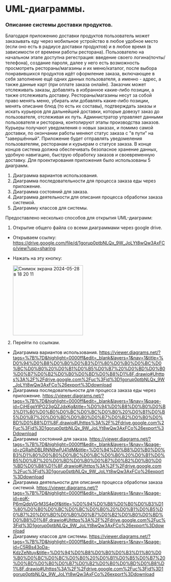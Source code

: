 # UML-диаграммы.

### Описание системы доставки продуктов.
  Благодаря приложению доставки продуктов пользователь может заказывать еду через мобильное устройство в любое удобное место (если оно есть в радиусе доставки продуктов) и в любое время (в зависимости от времени работы ресторана). Пользователю на начальном этапе доступна регестрация: введение своего логина(почты/телефона), создание пароля, далее у него есть возможность просмотреть рестораны/магазины и их меню/каталог, после выбора понравившихся продуктов идёт оформление заказа, включающее в себя заполнение ещё одних данных пользователя, а именно - адрес, а также данные карт (при оплате заказа онлайн). Заказчик может отслеживать заказы, добавлять в избранное какие-либо позиции, а также отслеживать доставку. Рестораны/магазины несут за собой право менять меню, убирать или добавлять какие-либо позиции, менять описание блюд (то есть их составы), подтверждать заказы и искать курьеров для дальнейшей доставки, которые довезут заказ до пользователя, отслеживая их путь. Администратор управляет данными пользователя и ресторана, контолируют этапы производства заказов. Курьеры получают уведомления о новых заказах, и помимо самой доставки, по окончании работы меняют статус заказа с "в пути" на "завершённый". Приложение будет отправлять уведомеления пользователям, ресторанам и курьерам о статусе заказа. В конце концов система должна обеспечивать безопасное хранение данных, удобную навигацию, быструю обработку заказов и своевременную доставку.
  Для проектирования приложения было использованы 5 диаграмм.
1. Диаграмма вариантов использования. 
2. Диаграмма последовательности для процесса заказа еды через приложение.
3. Диаграмма состояний для заказа.
4. Диаграмма деятельности для описания процесса обработки заказа системой.
5. Диаграмму классов для системы.

Предоставлено несколько способов для открытия UML-диаграмм:
1) Открытие общего файла со всеми диаграммами через google drive.
* Открываем ссылку: https://drive.google.com/file/d/1gorup0ptbNLQx_9W_JoLYt8wQw3AxFCo/view?usp=sharing
* Нажать на эту кнопку:
  
  <img width="220" alt="Снимок экрана 2024-05-28 в 18 20 11" src="https://github.com/Nickystm/project3/assets/167700874/e4a58245-c3a0-426b-b023-945fb0e3ebd8">
2) Перейти по ссылкам.
* Диаграмма вариантов использования. https://viewer.diagrams.net/?tags=%7B%7D&highlight=0000ff&edit=_blank&layers=1&nav=1&title=%D0%94%D0%B8%D0%B0%D0%B3%D1%80%D0%B0%D0%BC%D0%BC%D0%B0%20%D0%B1%D0%B5%D0%B7%20%D0%BD%D0%B0%D0%B7%D0%B2%D0%B0%D0%BD%D0%B8%D1%8F.drawio#Uhttps%3A%2F%2Fdrive.google.com%2Fuc%3Fid%3D1gorup0ptbNLQx_9W_JoLYt8wQw3AxFCo%26export%3Ddownload
* Диаграмма последовательности для процесса заказа еды через приложение. https://viewer.diagrams.net/?tags=%7B%7D&highlight=0000ff&edit=_blank&layers=1&nav=1&page-id=CjHEgpYlPO23gQZJdxKg&title=%D0%94%D0%B8%D0%B0%D0%B3%D1%80%D0%B0%D0%BC%D0%BC%D0%B0%20%D0%B1%D0%B5%D0%B7%20%D0%BD%D0%B0%D0%B7%D0%B2%D0%B0%D0%BD%D0%B8%D1%8F.drawio#Uhttps%3A%2F%2Fdrive.google.com%2Fuc%3Fid%3D1gorup0ptbNLQx_9W_JoLYt8wQw3AxFCo%26export%3Ddownload
* Диаграмма состояний для заказа. https://viewer.diagrams.net/?tags=%7B%7D&highlight=0000ff&edit=_blank&layers=1&nav=1&page-id=zGRalhDBLRNN9wPJ41dM&title=%D0%94%D0%B8%D0%B0%D0%B3%D1%80%D0%B0%D0%BC%D0%BC%D0%B0%20%D0%B1%D0%B5%D0%B7%20%D0%BD%D0%B0%D0%B7%D0%B2%D0%B0%D0%BD%D0%B8%D1%8F.drawio#Uhttps%3A%2F%2Fdrive.google.com%2Fuc%3Fid%3D1gorup0ptbNLQx_9W_JoLYt8wQw3AxFCo%26export%3Ddownload
* Диаграмма деятельности для описания процесса обработки заказа системой. https://viewer.diagrams.net/?tags=%7B%7D&highlight=0000ff&edit=_blank&layers=1&nav=1&page-id=eoK-P6mQdpVGrM3S4e0f&title=%D0%94%D0%B8%D0%B0%D0%B3%D1%80%D0%B0%D0%BC%D0%BC%D0%B0%20%D0%B1%D0%B5%D0%B7%20%D0%BD%D0%B0%D0%B7%D0%B2%D0%B0%D0%BD%D0%B8%D1%8F.drawio#Uhttps%3A%2F%2Fdrive.google.com%2Fuc%3Fid%3D1gorup0ptbNLQx_9W_JoLYt8wQw3AxFCo%26export%3Ddownload
* Диаграмму классов для системы. https://viewer.diagrams.net/?tags=%7B%7D&highlight=0000ff&edit=_blank&layers=1&nav=1&page-id=C5RBs43oDa-KdzZeNtuy&title=%D0%94%D0%B8%D0%B0%D0%B3%D1%80%D0%B0%D0%BC%D0%BC%D0%B0%20%D0%B1%D0%B5%D0%B7%20%D0%BD%D0%B0%D0%B7%D0%B2%D0%B0%D0%BD%D0%B8%D1%8F.drawio#Uhttps%3A%2F%2Fdrive.google.com%2Fuc%3Fid%3D1gorup0ptbNLQx_9W_JoLYt8wQw3AxFCo%26export%3Ddownload


